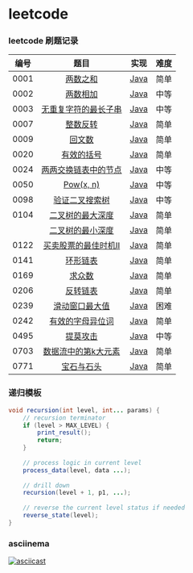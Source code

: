 # leetcode

### leetcode 刷题记录

| 编号 |                             题目                             |                             实现                             | 难度 |
| :--: | :----------------------------------------------------------: | :----------------------------------------------------------: | :--: |
| 0001 |    [两数之和](https://leetcode-cn.com/problems/two-sum/)     |              [Java](src/0001-two-sum/Main.java)              | 简单 |
| 0002 | [两数相加](https://leetcode-cn.com/problems/add-two-numbers/) |          [Java](src/0002-add-two-numbers/Main.java)          | 中等 |
| 0003 | [无重复字符的最长子串](https://leetcode-cn.com/problems/longest-substring-without-repeating-characters/) | [Java](src/0003-longest-substring-without-repeating-characters/Main.java) | 中等 |
| 0007 | [整数反转](https://leetcode-cn.com/problems/reverse-integer/) |          [Java](src/0007-reverse-integer/Main.java)          | 简单 |
| 0009 | [回文数](https://leetcode-cn.com/problems/palindrome-number/) |         [Java](src/0009-palindrome-number/Main.java)         | 简单 |
| 0020 | [有效的括号](https://leetcode-cn.com/problems/valid-parentheses/) |         [Java](src/0020-valid-parentheses/Main.java)         | 简单 |
| 0024 | [两两交换链表中的节点](https://leetcode-cn.com/problems/swap-nodes-in-pairs/) |        [Java](src/0024-swap-nodes-in-pairs/Main.java)        | 中等 |
| 0050 |    [Pow(x, n)](https://leetcode-cn.com/problems/powx-n/)     |              [Java](src/0050-powx-n/Main.java)               | 中等 |
| 0098 | [验证二叉搜索树](https://leetcode-cn.com/problems/validate-binary-search-tree/) |    [Java](src/0098-validate-binary-search-tree/Main.java)    | 中等 |
| 0104 | [二叉树的最大深度](https://leetcode-cn.com/problems/maximum-depth-of-binary-tree/) |   [Java](src/0104-maximum-depth-of-binary-tree/Main.java)    | 简单 |
|      | [二叉树的最小深度](https://leetcode-cn.com/problems/minimum-depth-of-binary-tree/) |   [Java](src/0111-minimum-depth-of-binary-tree/Main.java)    | 简单 |
| 0122 | [买卖股票的最佳时机II](https://leetcode-cn.com/problems/best-time-to-buy-and-sell-stock-ii/) | [Java](src/0122-best-time-to-buy-and-sell-stock-ii/Main.java) | 简单 |
| 0141 | [环形链表](https://leetcode-cn.com/problems/linked-list-cycle/) |         [Java](src/0141-linked-list-cycle/Main.java)         | 简单 |
| 0169 | [求众数](https://leetcode-cn.com/problems/majority-element/) |         [Java](src/0169-majority-element/Main.java)          | 简单 |
| 0206 | [反转链表](https://leetcode-cn.com/problems/reverse-linked-list/) |        [Java](src/0206-reverse-linked-list/Main.java)        | 简单 |
| 0239 | [滑动窗口最大值](https://leetcode-cn.com/problems/sliding-window-maximum/) |      [Java](src/0239-sliding-window-maximum/Main.java)       | 困难 |
| 0242 | [有效的字母异位词](https://leetcode-cn.com/problems/valid-anagram/) |           [Java](src/0242-valid-anagram/Main.java)           | 简单 |
| 0495 | [提莫攻击](https://leetcode-cn.com/problems/teemo-attacking) |          [Java](src/0495-teemo-attacking/Main.java)          | 中等 |
| 0703 | [数据流中的第k大元素](https://leetcode-cn.com/problems/kth-largest-element-in-a-stream/) |  [Java](src/0703-kth-largest-element-in-a-stream/Main.java)  | 简单 |
| 0771 | [宝石与石头](https://leetcode-cn.com/problems/jewels-and-stones/) |         [Java](src/0771-jewels-and-stones/Main.java)         | 简单 |

### 递归模板

```java
void recursion(int level, int... params) {
    // recursion terminator
    if (level > MAX_LEVEL) {
        print_result();
    	return;
    }
    
    // process logic in current level
    process_data(level, data ...);
    
    // drill down
    recursion(level + 1, p1, ...);
    
    // reverse the current level status if needed
    reverse_state(level);
}
```

### asciinema

[![asciicast](https://asciinema.org/a/Sq7D2TDIFHvFY2mcHDY9qSVwz.svg)](https://asciinema.org/a/Sq7D2TDIFHvFY2mcHDY9qSVwz)